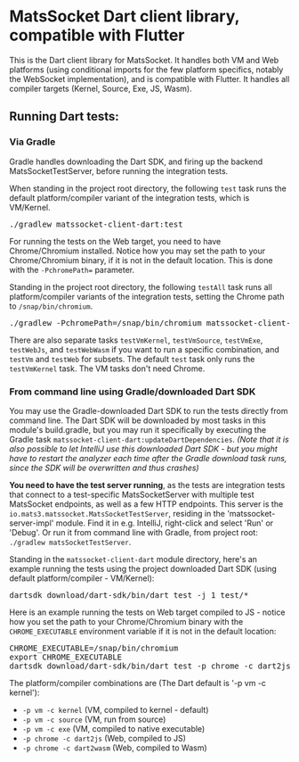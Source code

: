 # MatsSocket Dart client library, compatible with Flutter

This is the Dart client library for MatsSocket. It handles both VM and Web platforms (using conditional imports for
the few platform specifics, notably the WebSocket implementation), and is compatible with Flutter. It handles all
compiler targets (Kernel, Source, Exe, JS, Wasm).

## Running Dart tests:

### Via Gradle

Gradle handles downloading the Dart SDK, and firing up the backend MatsSocketTestServer, before running the integration
tests.

When standing in the project root directory, the following `test` task runs the default platform/compiler variant of the
integration tests, which is VM/Kernel.
<pre>
./gradlew matssocket-client-dart:test
</pre>

For running the tests on the Web target, you need to have Chrome/Chromium installed. Notice how you may set the path
to your Chrome/Chromium binary, if it is not in the default location. This is done with the `-PchromePath=` parameter.

Standing in the project root directory, the following `testAll` task runs all platform/compiler variants of the
integration tests, setting the Chrome path to `/snap/bin/chromium`.

<pre>
./gradlew -PchromePath=/snap/bin/chromium matssocket-client-dart:testAll
</pre>

There are also separate tasks `testVmKernel`, `testVmSource`, `testVmExe`, `testWebJs`, and `testWebWasm` if you want to
run a specific combination, and `testVm` and `testWeb` for subsets. The default `test` task only runs the `testVmKernel`
task. The VM tasks don't need Chrome.

### From command line using Gradle/downloaded Dart SDK

You may use the Gradle-downloaded Dart SDK to run the tests directly from command line. The Dart SDK will be downloaded
by most tasks in this module's build.gradle, but you may run it specifically by executing the Gradle task
`matssocket-client-dart:updateDartDependencies`. _(Note that it is also possible to let IntelliJ use this
downloaded Dart SDK - but you might have to restart the analyzer each time after the Gradle download task runs, since
the SDK will be overwritten and thus crashes)_

**You need to have the test server running**, as the tests are integration tests that connect to a test-specific
MatsSocketServer with multiple test MatsSocket endpoints, as well as a few HTTP endpoints.
This server is the `io.mats3.matssocket.MatsSocketTestServer`, residing in the 'matssocket-server-impl'
module. Find it in e.g. IntelliJ, right-click and select 'Run' or 'Debug'. Or run it from command line with Gradle,
from project root: `./gradlew matsSocketTestServer`.

Standing in the `matssocket-client-dart` module directory, here's an example running the tests using the project
downloaded Dart SDK (using default platform/compiler - VM/Kernel):
<pre>
dartsdk_download/dart-sdk/bin/dart test -j 1 test/*</pre>

Here is an example running the tests on Web target compiled to JS - notice how you set the path to your Chrome/Chromium
binary with the `CHROME_EXECUTABLE` environment variable if it is not in the default location:

<pre>
CHROME_EXECUTABLE=/snap/bin/chromium
export CHROME_EXECUTABLE
dartsdk_download/dart-sdk/bin/dart test -p chrome -c dart2js -j 1 test/*</pre>

The platform/compiler combinations are (The Dart default is '-p vm -c kernel'):

* `-p vm -c kernel` (VM, compiled to kernel - default)
* `-p vm -c source` (VM, run from source)
* `-p vm -c exe` (VM, compiled to native executable)
* `-p chrome -c dart2js` (Web, compiled to JS)
* `-p chrome -c dart2wasm` (Web, compiled to Wasm)

